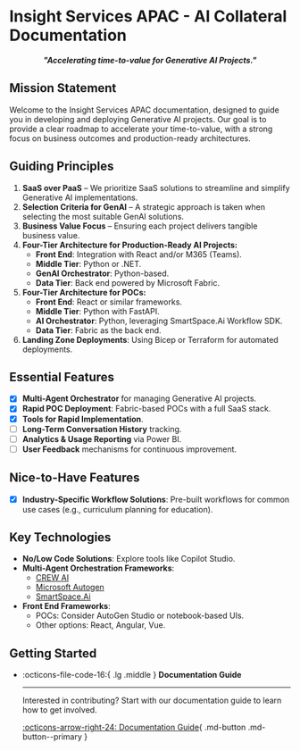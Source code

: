 # Insight Services APAC - AI Collateral Documentation

<p style="text-align: center;"><strong><em>"Accelerating time-to-value for Generative AI Projects."</em></strong></p>

## Mission Statement

Welcome to the Insight Services APAC documentation, 
designed to guide you in developing and deploying Generative AI projects. Our goal is to provide a clear roadmap to accelerate your time-to-value, with a strong focus on business outcomes and production-ready architectures.

## Guiding Principles

1. **SaaS over PaaS** – We prioritize SaaS solutions to streamline and simplify Generative AI implementations.
2. **Selection Criteria for GenAI** – A strategic approach is taken when selecting the most suitable GenAI solutions.
3. **Business Value Focus** – Ensuring each project delivers tangible business value.
4. **Four-Tier Architecture for Production-Ready AI Projects:**
   - **Front End**: Integration with React and/or M365 (Teams).
   - **Middle Tier**: Python or .NET.
   - **GenAI Orchestrator**: Python-based.
   - **Data Tier**: Back end powered by Microsoft Fabric.
5. **Four-Tier Architecture for POCs:**
   - **Front End**: React or similar frameworks.
   - **Middle Tier**: Python with FastAPI.
   - **AI Orchestrator**: Python, leveraging SmartSpace.Ai Workflow SDK.
   - **Data Tier**: Fabric as the back end.
6. **Landing Zone Deployments**: Using Bicep or Terraform for automated deployments.

## Essential Features

- [x] **Multi-Agent Orchestrator** for managing Generative AI projects.
- [x] **Rapid POC Deployment**: Fabric-based POCs with a full SaaS stack.
- [x] **Tools for Rapid Implementation**.
- [ ] **Long-Term Conversation History** tracking.
- [ ] **Analytics & Usage Reporting** via Power BI.
- [ ] **User Feedback** mechanisms for continuous improvement.

## Nice-to-Have Features

- [x] **Industry-Specific Workflow Solutions**: Pre-built workflows for common use cases (e.g., curriculum planning for education).

## Key Technologies

- **No/Low Code Solutions**: Explore tools like Copilot Studio.
- **Multi-Agent Orchestration Frameworks**:
  - [CREW AI](https://www.crewai.com/)
  - [Microsoft Autogen](https://microsoft.github.io/autogen/)
  - [SmartSpace.Ai](https://smartspace.ai/)
- **Front End Frameworks**:
  - POCs: Consider AutoGen Studio or notebook-based UIs.
  - Other options: React, Angular, Vue.

## Getting Started

<div class="grid cards" markdown>

-   :octicons-file-code-16:{ .lg .middle } __Documentation Guide__

    ---

    Interested in contributing? Start with our documentation guide to learn how to get involved.

    [:octicons-arrow-right-24: Documentation Guide](./documentation_guide/index.md){ .md-button .md-button--primary }

</div>

